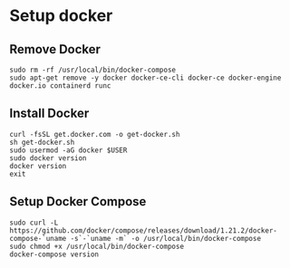 # Setup docker

## Remove Docker
```
sudo rm -rf /usr/local/bin/docker-compose
sudo apt-get remove -y docker docker-ce-cli docker-ce docker-engine docker.io containerd runc
```

## Install Docker
```
curl -fsSL get.docker.com -o get-docker.sh
sh get-docker.sh
sudo usermod -aG docker $USER
sudo docker version
docker version
exit
```

## Setup Docker Compose
```
sudo curl -L https://github.com/docker/compose/releases/download/1.21.2/docker-compose-`uname -s`-`uname -m` -o /usr/local/bin/docker-compose
sudo chmod +x /usr/local/bin/docker-compose
docker-compose version
```
